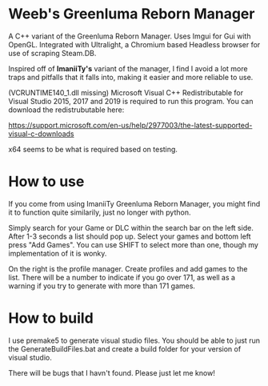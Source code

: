 # Weeb's Greenluma Reborn Manager
A C++ variant of the Greenluma Reborn Manager. Uses Imgui for Gui with OpenGL. Integrated with Ultralight, a Chromium based Headless browser for use of scraping Steam.DB.

Inspired off of **ImaniiTy's** variant of the manager, I find I avoid a lot more traps and pitfalls that it falls into, making it easier and more reliable to use.


(VCRUNTIME140_1.dll missing)
Microsoft Visual C++ Redistributable for Visual Studio 2015, 2017 and 2019 is required to run this program. You can download the redistrubutable here: 

https://support.microsoft.com/en-us/help/2977003/the-latest-supported-visual-c-downloads

x64 seems to be what is required based on testing.

# How to use

If you come from using ImaniiTy Greenluma Reborn Manager, you might find it to function quite similarily, just no longer with python.

Simply search for your Game or DLC within the search bar on the left side. After 1-3 seconds a list should pop up. Select your games and bottom left press "Add Games". You can use SHIFT to select more than one, though my implementation of it is wonky.

On the right is the profile manager. Create profiles and add games to the list. There will be a number to indicate if you go over 171, as well as a warning if you try to generate with more than 171 games.

# How to build

I use premake5 to generate visual studio files. You should be able to just run the GenerateBuildFiles.bat and create a build folder for your version of visual studio.




There will be bugs that I havn't found. Please just let me know!
